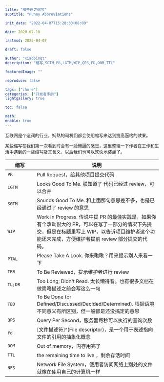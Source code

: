```yaml
---
title: "那些迷之缩写"
subtitle: "Funny Abbreviations"

init_date: "2022-04-07T15:28:33+08:00"

date: 2020-02-18

lastmod: 2022-04-07

draft: false

author: "xiaobinqt"
description: "缩写,SGTM,PR,LGTM,WIP,QPS,FD,OOM,TTL"

featuredImage: ""

reproduce: false

tags: ["chore"]
categories: ["开发者手册"]
lightgallery: true

toc: false

math:
enable: true
---
```


互联网是个造词的行业，娴熟的司机们都会使用缩写来达到提高逼格的效果。

某些缩写在我们第一次看到时会有一脸懵逼的感觉，这里整理一下作者在工作和生活中遇到的一些缩写及其含义，以后我们也可以欢快地装逼了。

| 缩写    <div style="width: 80px;"> | 说明                                                                                                                   |
|-------------------|----------------------------------------------------------------------------------------------------------------------|
| `PR`              | Pull Request，给其他项目提交代码                                                                                               |
| `LGTM`            | Looks Good To Me. 朕知道了 代码已经过 review，可以合并                                                                             |
| `SGTM`            | Sounds Good To Me. 和上面那句意思差不多，也是已经通过了 review 的意思                                                                     |
| `WIP`             | Work In Progress. 传说中提 PR 的最佳实践是，如果你有个改动很大的 PR，可以在写了一部分的情况下先提交，但是在标题里写上 WIP，以告诉项目维护者这个功能还未完成，方便维护者提前 review 部分提交的代码。 |
| `PTAL`            | Please Take A Look. 你来瞅瞅？用来提示别人来看一下                                                                                  |
| `TBR`             | To Be Reviewed，提示维护者进行 review                                                                                        |
| `TL;DR`           | Too Long; Didn't Read. 太长懒得看。也有很多文档在做简略描述之前会写这么一句                                                                    |
| `TBD`             | To Be Done (or Defined/Discussed/Decided/Determined). 根据语境不同意义有所区别，但一般都是还没搞定的意思                                      |
| `QPS`             | Query Per Second，服务器每秒可以执行的查询次数                                                                                      |
| `fd`              | [文件描述符]^(File descriptor)，是一个用于表述指向文件的引用的抽象化概念                                                                       |
| `OOM`             | Out of memory，内存用完了                                                                                                  |
| `TTL`             | the remaining time to live ，剩余存活时间                                                                                   |
| `NFS`             | Network File System，使用者访问网络上别处的文件就像在使用自己的计算机一样                                                                                                 |


